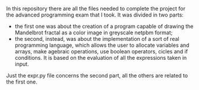 In this repository there are all the files needed to complete the project for the advanced programming exam that I took.
It was divided in two parts:
- the first one was about the creation of a program capable of drawing the Mandelbrot fractal as a color image in greyscale netpbm format;
- the second, instead, was about the implementation of a sort of real programming language, which allows the user to allocate variables and arrays, make agebraic operations, use boolean operators, cicles and if conditions. It is based on the evaluation of all the expressions taken in input.

Just the expr.py file concerns the second part, all the others are related to the first one.
